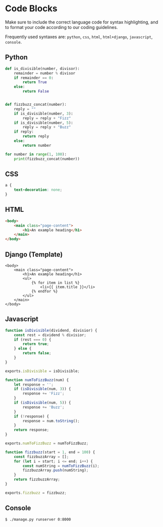 # Code Blocks

Make sure to include the correct language code for syntax highlighting, and to format your code according to our coding guidelines.

Frequently used syntaxes are: `python`, `css`, `html`, `html+django`, `javascript`, `console`.

## Python

```python
def is_divisible(number, divisor):
    remainder = number % divisor
    if remainder == 0:
        return True
    else:
        return False


def fizzbuzz_concat(number):
    reply = ""
    if is_divisible(number, 3):
        reply = reply + "Fizz"
    if is_divisible(number, 5):
        reply = reply + "Buzz"
    if reply:
        return reply
    else:
        return number

for number in range(1, 100):
    print(fizzbuzz_concat(number))
```

## CSS

```css
a {
    text-decoration: none;
}
```

## HTML

```html
<body>
    <main class="page-content">
        <h1>An example heading</h1>
    </main>
</body>
```

## Django (Template)

```html+django
<body>
    <main class="page-content">
        <h1>An example heading</h1>
        <ul>
            {% for item in list %}
                <li>{{ item.title }}</li>
            {% endfor %}
        </ul>
    </main>
</body>
```

## Javascript

```js
function isDivisible(dividend, divisior) {
    const rest = dividend % divisior;
    if (rest === 0) {
        return true;
    } else {
        return false;
    }
}

exports.isDivisible = isDivisible;

function numToFizzBuzz(num) {
    let response = '';
    if (isDivisible(num, 3)) {
        response += 'Fizz';
    }
    if (isDivisible(num, 5)) {
        response += 'Buzz';
    }
    if (!response) {
        response = num.toString();
    }
    return response;
}

exports.numToFizzBuzz = numToFizzBuzz;

function fizzbuzz(start = 1, end = 100) {
    const fizzbuzzArray = [];
    for (let i = start; i <= end; i++) {
        const numString = numToFizzBuzz(i);
        fizzbuzzArray.push(numString);
    }
    return fizzbuzzArray;
}

exports.fizzbuzz = fizzbuzz;
```

## Console

```console
$ ./manage.py runserver 0:8000
```
